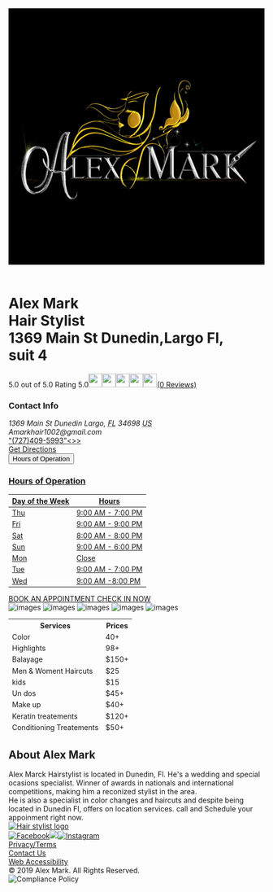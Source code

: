 <html>
</html>
<head>
</head>
<body>
<main id="main" class="site-main yext-main" itemid="" itemscope="" itemtype="http://schema.org/HairSalon" itemref="page-url"><header class="header"><nav class="header-logo-wrapper"><a class="logo-link" href="" rel="nofollow"><img src="IMG-20191205-WA0000 (1).png" alt="Alex Mark logo" id="brand-logo" itemprop="logo"></a></nav></header>
<div class="location-info-hero-row"><div class="location-info-hero-row-container l-container"><div class="location-info-hero-content"><h1 class="location-info-title" id="location-name" itemprop="name"> Alex Mark<br> Hair Stylist<br><span class="geomodifier">1369 Main St Dunedin,Largo Fl,<br>suit 4</br></span></h1>
	<div class="location-info-reviews"></div>
<div class="d-ReviewsSummary d-ReviewsSummary--link"><span class="d-ReviewsSummary-number">5.0 out of 5.0</span><span class="d-ReviewsSummary-stars d-ReviewsSummary-stars--link"><span class="d-ReviewStars"><span class="sr-only"> Rating 5.0</span><img src="my firts site/images/full-star (1).svg" alt="" width="27" height="27" class="d-ReviewStars-star"><img src="my firts site/images/full-star (1).svg" alt="" width="27" height="27" class="c-ReviewStars-star"><img src="my firts site/images/full-star (1).svg" alt="" width="27" height="27" class="d-ReviewStars-star"><img src="my firts site/images/full-star (1).svg" alt="" width="27" height="27" class="c-ReviewStars-star"><img src="my firts site/images/full-star (1).svg" alt="" width="27" height="27" class="c-ReviewStars-star"></span></span><span class="c-ReviewsSummary-count"><a href="#reviews" data-ya-track="NapReviews" class="c-ReviewsSummary-link">(0 Reviews)</a><span class="c-ReviewsSummary-text hidden-xs"></span></span></div></div><div class="location-info-details"><div class="location-info-contactInfo"><h3 class="location-info-contactInfo-title">Contact Info
      <span class="coordinates" itemprop="geo" itemscope="" itemtype="http://schema.org/GeoCoordinates"></span></h3>
    <span class="coordinates" itemprop="geo" itemscope="" itemtype="http://schema.org/GeoCoordinates"><meta itemprop="latitude" content="28.019285"><meta itemprop="longitude" content="-82.7686542"></span><address class="c-address" itemscope="" itemtype="http://schema.org/PostalAddress" itemprop="address"><span class="c-address-street" itemprop="streetAddress"><span class="c-address-street-1">1369 Main St Dunedin </span><span class="c-address-street-2"> </span></span><span class="c-address-city"><span itemprop="addressLocality">Largo</span><span class="c-address-city-comma">,</span></span> <abbr title="Florida" aria-label="Florida" class="c-address-state" itemprop="addressRegion">FL</abbr> <span class="c-address-postal-code" itemprop="postalCode"> 34698</span> <abbr title="United States" aria-label="United States" class="c-address-country-name c-address-country-us" itemprop="addressCountry">US</abbr>
    </address>
   <address class="d-address" itemscope="" itemtype="http://schema.org/PostalAddress" itemprop="address">
  Amarkhair1002@gmail.com
  </address>
  <div class="location-info-phone">
  <div class="d-phone-number c-phone-main-number"><a class="d-phone-number-link d-phone-main-number-link" href="tel:+1-727-409-5993">"(727)409-5993"<<pseudo:after>></<pseudo:after>></a><span class="c-phone-number-span c-phone-main-number-span" itemprop="telephone" id="telephone"></span></div></div>
<a href="https://www.google.com/maps/place/Salon+Suites+on+Main/@28.0192665,-82.7686711,21z/data=!4m5!3m4!1s0x88c2f228ed65f269:0x48cce295bf3ecde2!8m2!3d28.0192771!4d-82.7685291" class="location-directions-link link-primary">Get Directions</a></div></div>
<div class="dropdown">
<button class="dropbtn">Hours of Operation</button>
<div class="dropdown-content">
<a href="#"><div class="location-info-hours-container"><div class="location-info-hours"><h3 class="location-info-hours-title">Hours of Operation</h3><div id="location-info-hours-collapse" class="collapse"><div class="c-location-hours"><!-- Empty header contents --><div class="c-location-hours-details-wrapper js-location-hours" data-days="[{&quot;day&quot;:&quot;MONDAY&quot;,&quot;intervals&quot;:[{&quot;end&quot;:2100,&quot;start&quot;:900}]},{&quot;day&quot;:&quot;TUESDAY&quot;,&quot;intervals&quot;:[{&quot;end&quot;:2100,&quot;start&quot;:900}]},{&quot;day&quot;:&quot;WEDNESDAY&quot;,&quot;intervals&quot;:[{&quot;end&quot;:2100,&quot;start&quot;:900}]},{&quot;day&quot;:&quot;THURSDAY&quot;,&quot;intervals&quot;:[{&quot;end&quot;:2100,&quot;start&quot;:900}]},{&quot;day&quot;:&quot;FRIDAY&quot;,&quot;intervals&quot;:[{&quot;end&quot;:2100,&quot;start&quot;:900}]},{&quot;day&quot;:&quot;SATURDAY&quot;,&quot;intervals&quot;:[{&quot;end&quot;:2000,&quot;start&quot;:800}]},{&quot;day&quot;:&quot;SUNDAY&quot;,&quot;intervals&quot;:[{&quot;end&quot;:1800,&quot;start&quot;:900}]}]" data-showopentoday="" data-disabletodayfirst=""><table class="c-location-hours-details"><thead class="sr-only"><tr><th>Day of the Week</th><th>Hours</th></tr></thead><tbody><tr class="c-location-hours-details-row js-day-of-week-row highlight-text is-today js-is-today" data-day-of-week-start-index="3" data-day-of-week-end-index="3"><td class="c-location-hours-details-row-day">Thu</td>
  <td class="c-location-hours-details-row-intervals"><span class="c-location-hours-details-row-intervals-instance "><span class="c-location-hours-details-row-intervals-instance-open">9:00 AM</span><span class="c-location-hours-details-row-intervals-instance-separator" aria-label="To"> - </span><span class="c-location-hours-details-row-intervals-instance-close">7:00 PM</span></span></td></tr><tr class="c-location-hours-details-row js-day-of-week-row highlight-text" data-day-of-week-start-index="4" data-day-of-week-end-index="4"><td class="c-location-hours-details-row-day">Fri</td>
  <td class="c-location-hours-details-row-intervals"><span class="c-location-hours-details-row-intervals-instance "><span class="c-location-hours-details-row-intervals-instance-open">9:00 AM</span><span class="c-location-hours-details-row-intervals-instance-separator" aria-label="To"> - </span><span class="c-location-hours-details-row-intervals-instance-close">9:00 PM</span></span></td></tr><tr class="c-location-hours-details-row js-day-of-week-row highlight-text" data-day-of-week-start-index="5" data-day-of-week-end-index="5"><td class="c-location-hours-details-row-day">Sat</td><td class="c-location-hours-details-row-intervals"><span class="c-location-hours-details-row-intervals-instance "><span class="c-location-hours-details-row-intervals-instance-open">8:00 AM</span><span class="c-location-hours-details-row-intervals-instance-separator" aria-label="To"> - </span><span class="c-location-hours-details-row-intervals-instance-close">8:00 PM</span></span></td></tr><tr class="c-location-hours-details-row js-day-of-week-row highlight-text" data-day-of-week-start-index="6" data-day-of-week-end-index="6"><td class="c-location-hours-details-row-day">Sun</td><td class="c-location-hours-details-row-intervals"><span class="c-location-hours-details-row-intervals-instance "><span class="c-location-hours-details-row-intervals-instance-open">9:00 AM</span><span class="c-location-hours-details-row-intervals-instance-separator" aria-label="To"> - </span><span class="c-location-hours-details-row-intervals-instance-close">6:00 PM</span></span></td></tr><tr class="c-location-hours-details-row js-day-of-week-row highlight-text" data-day-of-week-start-index="0" data-day-of-week-end-index="0"><td class="c-location-hours-details-row-day">Mon</td>
  <td class="c-location-hours-details-row-intervals">Close</td></tr><tr class="c-location-hours-details-row js-day-of-week-row highlight-text" data-day-of-week-start-index="1" data-day-of-week-end-index="1"><td class="c-location-hours-details-row-day">Tue</td>
  <td class="c-location-hours-details-row-intervals"><span class="c-location-hours-details-row-intervals-instance "><span class="c-location-hours-details-row-intervals-instance-open">9:00 AM</span><span class="c-location-hours-details-row-intervals-instance-separator" aria-label="To"> - </span><span class="c-location-hours-details-row-intervals-instance-close">7:00 PM</span></span></td></tr><tr class="c-location-hours-details-row js-day-of-week-row highlight-text" data-day-of-week-start-index="2" data-day-of-week-end-index="2"><td class="c-location-hours-details-row-day">Wed</td><td class="c-location-hours-details-row-intervals"><span class="c-location-hours-details-row-intervals-instance "><span class="c-location-hours-details-row-intervals-instance-open">9:00 AM</span><span class="c-location-hours-details-row-intervals-instance-separator" aria-label="To"> -</span><span class="c-location-hours-details-row-intervals-instance-close">8:00 PM</span></span></td></tr></tbody></table></div></div></div></div></div></div></span></span></td></tr></a>
</div>
 <a href="login2.0.html" title="login"> <div class="location-info-buttons"><a class="location-info-button location-info-cta1 button-primary" href="">BOOK AN APPOINTMENT</a><a class="location-info-button location-info-cta2 button-primary" href=""> CHECK IN NOW</a></div></a>
<div class="im" id="divim"><img src="my firts site/images/image1.jpg" height="240" alt="images">
<img src="my firts site/images/Screenshot_20191126-094307_Instagram.jpg" height="240" alt="images">
<img src="my firts site/images/Screenshot_20191205-221016_Instagram.jpg" height="240" alt="images">
<img src="my firts site/images/Screenshot_20191203-093554_Instagram.jpg" height="240" alt="images">
<img src="my firts site/images/Screenshot_20191203-093603_Instagram.jpg" height="240" alt="images">
</div>
<div class="services" id="div22">
	<table>
	 <thead>
	   <tr>
		<th>Services</th>
		 <th>Prices</th>
	   </tr>
	   <tr>
		<td>Color</td>
		 <td>40+</td>
       </tr>
	   <tr>
		<td>Highlights</td>
		<td>98+</td>
		</tr>
       <tr>
		<td>Balayage</td>
		<td>$150+</td>
	    </tr>
	   <tr>
		<td>Men & Woment Haircuts</td>
		<td>$25</td>
	   </tr>
		<tr>
		<td>kids</td>
		<td>$15</td>
		 </tr>
	   <tr>
		<td>Un dos</td>
		<td>$45+</td>
	   </tr>
	   <tr>
		<td>Make up</td>
		<td>$40+</td>
	   </tr>
	   <tr>
		<td>Keratin treatements</td>
		<td>$120+</td>
	   </tr>
	   <tr>
		<td>Conditioning Treatements</td>
		<td>$50+</td>
	   </tr>
	 </thead>
	</table>
</div>
<div class="about-wrapper"><section id="about" class="about-section"><div class="about"><h2 class="about-header-icon section-header-icon" aria-level="2">About Alex Mark</h2><div class="about-content-wrapper"><div class="about-text-wrapper"><div class="c-description"><span itemprop="description">Alex Marck Hairstylist is located in Dunedin, Fl. He's a wedding and special ocasions specialist. Winner of awards in nationals and international competitions, making him a reconized stylist in the area.<br> He is also a specialist in color changes and haircuts and despite being located in Dunedin Fl, offers on location services. call and Schedule your appoinment right now.</span></div><a class=""></a></div></div></div></section></div>
<div class="about-content-wrapper"><div class="footer"><div class="container"><a href="http://www.haircuttery.com/?utm_source=Yext&amp;utm_medium=Pages&amp;utm_campaign=Corp" data-ya-track="Footer_Logo" class="footer-logo-link"><img src="../../images/logo.svg" class="footer-logo" alt="Hair stylist logo"></a><div class="footer-social-link-wrapper"><a href="https://m.facebook.com/alexmarkhairdesigner" class="footer-social-link fb-link"><img src="my firts site/images/icon-facebook.svg" alt="Facebook"></a><a href="https://www.youtube.com/user/PATRICKBOBDANCER"><img src="my firts site/images/icon-youtube.svg"></a><a href="http:https://instagram.com/amark_hairdesigner?igshid=8zf27l9q7hq1" class="footer-social-link instagram-link"><img src="my firts site/images/icon-instagram.svg" alt="Instagram"></a></div><div class="footer-corporate-link-wrapper"><div><a href="">Privacy/Terms</a></div><div><a href="" class="footer-corporate-link footer-contact-link">Contact Us</a></div><div><a href="" class="footer-corporate-link footer-contact-link">Web Accessibility</a></div></div><div class="footer-copyright-wrapper"><div class="footer-copyright"><span class="c-copy-date">© 2019</span> Alex Mark. All Rights Reserved.</div><img class="footer-ada-img" style="cursor: pointer;" src="https://www.adasitecompliance.com/img/policyNew.png" alt="Compliance Policy" onclick="window.open('https://adasitecompliance.com/AP_HC/', '_blank');"></div></div></div></main>
</body>


